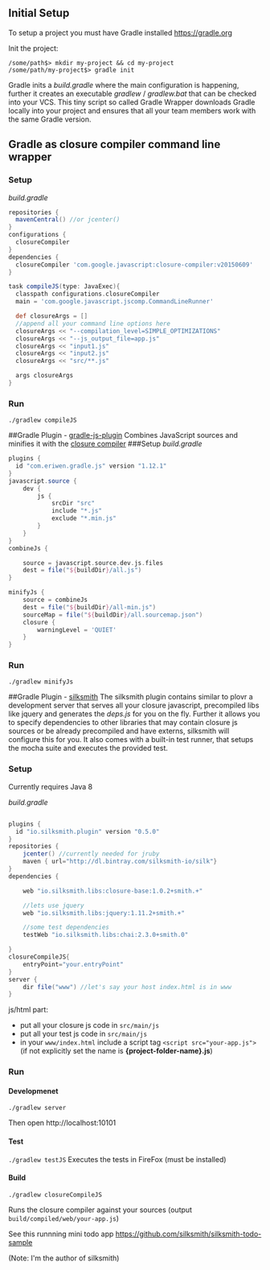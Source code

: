 ## Initial Setup

To setup a project you must have Gradle installed https://gradle.org

Init the project:
```
/some/path$> mkdir my-project && cd my-project
/some/path/my-project$> gradle init
```
Gradle inits a _build.gradle_ where the main configuration is happening, further it creates an executable _gradlew_ / _gradlew.bat_ that can be checked into your VCS. This tiny script so called Gradle Wrapper downloads Gradle locally into your project and ensures that all your team members work with the same Gradle version.

## Gradle as closure compiler command line wrapper

### Setup

*build.gradle*

```gradle
repositories {
  mavenCentral() //or jcenter()
}
configurations {
  closureCompiler
}
dependencies {
  closureCompiler 'com.google.javascript:closure-compiler:v20150609'
}

task compileJS(type: JavaExec){
  classpath configurations.closureCompiler
  main = 'com.google.javascript.jscomp.CommandLineRunner'

  def closureArgs = []
  //append all your command line options here
  closureArgs << "--compilation_level=SIMPLE_OPTIMIZATIONS"
  closureArgs << "--js_output_file=app.js"
  closureArgs << "input1.js"
  closureArgs << "input2.js"
  closureArgs << "src/**.js"

  args closureArgs
}
```

### Run

```./gradlew compileJS```

##Gradle Plugin - [gradle-js-plugin](http://eriwen.github.io/gradle-js-plugin/)
Combines JavaScript sources and minifies it with the [closure compiler](https://github.com/eriwen/gradle-js-plugin#minifyjs-uses-the-google-closure-compiler)
###Setup
*build.gradle*
```gradle
plugins {
  id "com.eriwen.gradle.js" version "1.12.1"
}
javascript.source {
    dev {
        js {
            srcDir "src"
            include "*.js"
            exclude "*.min.js"
        }
    }
}
combineJs {

    source = javascript.source.dev.js.files
    dest = file("${buildDir}/all.js")
}

minifyJs {
    source = combineJs
    dest = file("${buildDir}/all-min.js")
    sourceMap = file("${buildDir}/all.sourcemap.json")
    closure {
        warningLevel = 'QUIET'
    }
}
```

### Run

```./gradlew minifyJs```

##Gradle Plugin - [silksmith](http://silksmith.io/)
The silksmith plugin contains similar to plovr a development server that serves all your closure javascript, precompiled libs like jquery and generates the _deps.js_ for you on the fly. Further it allows you to specify dependencies to other libraries that may contain closure js sources or be already precompiled and have externs, silksmith will configure this for you. It also comes with a built-in test runner, that setups the mocha suite and executes the provided test.

### Setup

Currently requires Java 8

*build.gradle*
```gradle

plugins {
  id "io.silksmith.plugin" version "0.5.0"
}
repositories {
    jcenter() //currently needed for jruby
    maven { url="http://dl.bintray.com/silksmith-io/silk"}
}
dependencies {

    web "io.silksmith.libs:closure-base:1.0.2+smith.+"

    //lets use jquery
    web "io.silksmith.libs:jquery:1.11.2+smith.+"

    //some test dependencies
    testWeb "io.silksmith.libs:chai:2.3.0+smith.0"

}
closureCompileJS{
    entryPoint="your.entryPoint"
}
server {
    dir file("www") //let's say your host index.html is in www
}
```
js/html part:
- put all your closure js code in ```src/main/js```
- put all your test js code in ```src/main/js```
- in your ```www/index.html``` include a script tag ```<script src="your-app.js">``` (if not explicitly set the name is  **{project-folder-name}.js**)

### Run

#### Developmenet

```./gradlew server```

Then open http://localhost:10101

#### Test

```./gradlew testJS```
Executes the tests in FireFox (must be installed)

#### Build

```./gradlew closureCompileJS```

Runs the closure compiler against your sources (output ```build/compiled/web/your-app.js```)

See this runnning mini todo app https://github.com/silksmith/silksmith-todo-sample

(Note: I'm the author of silksmith)
